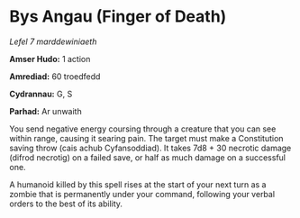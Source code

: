 # Bys Angau (Finger of Death)

*Lefel 7 marddewiniaeth*

**Amser Hudo:** 1 action

**Amrediad:** 60 troedfedd

**Cydrannau:** G, S

**Parhad:** Ar unwaith

You send negative energy coursing through a creature that you can see within range, causing it searing pain. The target must make a Constitution saving throw (cais achub Cyfansoddiad). It takes 7d8 + 30 necrotic damage (difrod necrotig) on a failed save, or half as much damage on a successful one.

A humanoid killed by this spell rises at the start of your next turn as a zombie that is permanently under your command, following your verbal orders to the best of its ability.